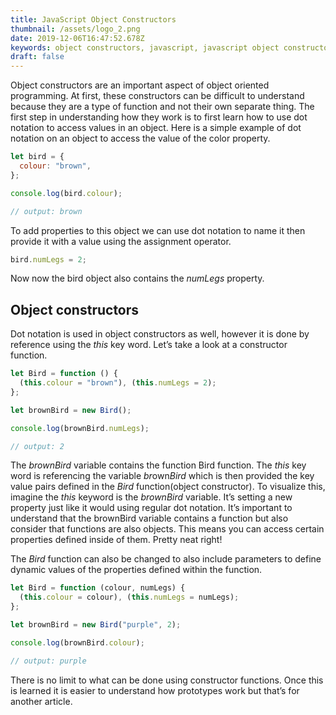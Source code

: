 ```yaml
---
title: JavaScript Object Constructors
thumbnail: /assets/logo_2.png
date: 2019-12-06T16:47:52.678Z
keywords: object constructors, javascript, javascript object constructors
draft: false
---
```


Object constructors are an important aspect of object oriented programming. At
first, these constructors can be difficult to understand because they are a
type of function and not their own separate thing. The first step in
understanding how they work is to first learn how to use dot notation to
access values in an object. Here is a simple example of dot notation on an
object to access the value of the color property.

```javascript
let bird = {
  colour: "brown",
};

console.log(bird.colour);

// output: brown
```

To add properties to this object we can use dot notation to name it then provide it with a value using the assignment operator.

```javascript
bird.numLegs = 2;
```

Now now the bird object also contains the *numLegs* property.

## Object constructors

Dot notation is used in object constructors as well, however it is done by reference using the *this* key word. Let’s take a look at a constructor function.

```javascript
let Bird = function () {
  (this.colour = "brown"), (this.numLegs = 2);
};

let brownBird = new Bird();

console.log(brownBird.numLegs);

// output: 2
```

The *brownBird* variable contains the function Bird function. The *this* key word is referencing the variable *br*own*Bird* which is then provided the key value pairs defined in the *Bird* function(object constructor). To visualize this, imagine the *this* keyword is the *brownBird* variable. It’s setting a new property just like it would using regular dot notation. It’s important to understand that the brownBird variable contains a function but also consider that functions are also objects. This means you can access certain properties defined inside of them. Pretty neat right!

The *Bird* function can also be changed to also include parameters to define dynamic values of the properties defined within the function.

```javascript
let Bird = function (colour, numLegs) {
  (this.colour = colour), (this.numLegs = numLegs);
};

let brownBird = new Bird("purple", 2);

console.log(brownBird.colour);

// output: purple
```

There is no limit to what can be done using constructor functions. Once this is learned it is easier to understand how prototypes work but that’s for another article.
